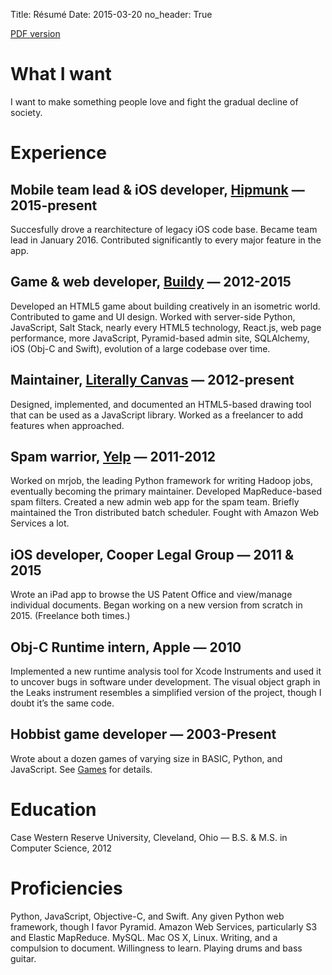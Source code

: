 Title: Résumé
Date: 2015-03-20
no_header: True

[PDF version](/downloads/Steve_Johnson_resume.pdf)

# What I want

I want to make something people love and fight the gradual decline of society.

# Experience

## Mobile team lead & iOS developer, [Hipmunk](http://hipmunk.com.com) — 2015-present

Succesfully drove a rearchitecture of legacy iOS code base. Became team lead
in January 2016. Contributed significantly to every major feature in the app.

## Game & web developer, [Buildy](http://playbuild.com) — 2012-2015

Developed an HTML5 game about building creatively in an isometric world.
Contributed to game and UI design. Worked with server-side Python, JavaScript,
Salt Stack, nearly every HTML5 technology, React.js, web page performance, more
JavaScript, Pyramid-based admin site, SQLAlchemy, iOS (Obj-C and Swift),
evolution of a large codebase over time.
## Maintainer, [Literally Canvas](http://literallycanvas.com) — 2012-present

Designed, implemented, and documented an HTML5-based drawing tool that can be used as a JavaScript library. Worked as a freelancer to add features when approached.

## Spam warrior, [Yelp](http://yelp.com) — 2011-2012

Worked on mrjob, the leading Python framework for writing Hadoop jobs, eventually becoming the primary maintainer. Developed MapReduce-based spam filters. Created a new admin web app for the spam team. Briefly maintained the Tron distributed batch scheduler. Fought with Amazon Web Services a lot.

## iOS developer, Cooper Legal Group — 2011 & 2015

Wrote an iPad app to browse the US Patent Office and view/manage individual documents. Began working on a new version from scratch in 2015. (Freelance both times.)

## Obj-C Runtime intern, Apple — 2010
Implemented a new runtime analysis tool for Xcode Instruments and used it to uncover bugs in software under development. The visual object graph in the Leaks instrument resembles a simplified version of the project, though I doubt it’s the same code.

## Hobbist game developer — 2003-Present

Wrote about a dozen games of varying size in BASIC, Python, and JavaScript. See [Games](/games.html) for details.

# Education

Case Western Reserve University, Cleveland, Ohio — B.S. & M.S. in Computer Science, 2012

# Proficiencies

Python, JavaScript, Objective-C, and Swift. Any given Python web framework, though I favor Pyramid. Amazon Web Services, particularly S3 and Elastic MapReduce.  MySQL. Mac OS X, Linux. Writing, and a compulsion to document. Willingness to learn. Playing drums and bass guitar.
